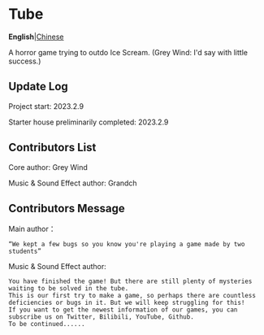 # Tube

**English**|[Chinese](https://github.com/Grey-Wind/Tube/blob/main/README_CN.md)

A horror game trying to outdo Ice Scream. (Grey Wind: I'd say with little success.)

## Update Log

Project start: 2023.2.9

Starter house preliminarily completed: 2023.2.9

## Contributors List

Core author: Grey Wind

Music & Sound Effect author: Grandch

## Contributors Message

Main author：

```
“We kept a few bugs so you know you're playing a game made by two students”
```

Music & Sound Effect author:

```
You have finished the game! But there are still plenty of mysteries waiting to be solved in the tube.
This is our first try to make a game, so perhaps there are countless deficiencies or bugs in it. But we will keep struggling for this!
If you want to get the newest information of our games, you can subscribe us on Twitter, Bilibili, YouTube, Github.
To be continued......
```
